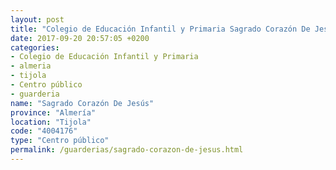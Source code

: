 ```yaml
---
layout: post
title: "Colegio de Educación Infantil y Primaria Sagrado Corazón De Jesús"
date: 2017-09-20 20:57:05 +0200
categories:
- Colegio de Educación Infantil y Primaria
- almeria
- tijola
- Centro público
- guarderia
name: "Sagrado Corazón De Jesús"
province: "Almería"
location: "Tijola"
code: "4004176"
type: "Centro público"
permalink: /guarderias/sagrado-corazon-de-jesus.html
---
```

